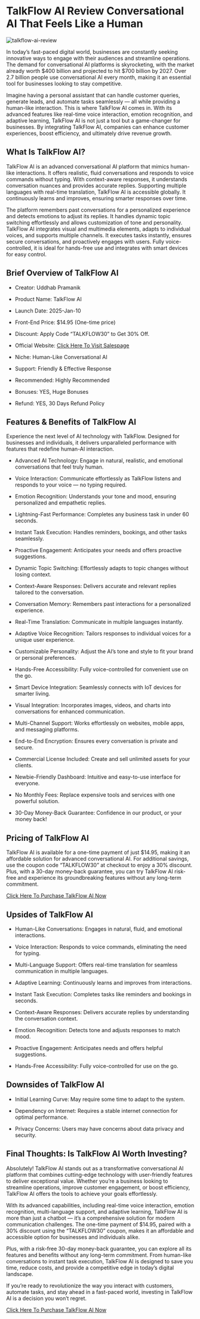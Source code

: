 # TalkFlow AI Review Conversational AI That Feels Like a Human
![talkflow-ai-review](https://github.com/user-attachments/assets/f81384ac-a103-4ee4-9aa3-882c938518cc)

In today’s fast-paced digital world, businesses are constantly seeking innovative ways to engage with their audiences and streamline operations. The demand for conversational AI platforms is skyrocketing, with the market already worth $400 billion and projected to hit $700 billion by 2027. Over 2.7 billion people use conversational AI every month, making it an essential tool for businesses looking to stay competitive.

Imagine having a personal assistant that can handle customer queries, generate leads, and automate tasks seamlessly — all while providing a human-like interaction. This is where TalkFlow AI comes in. With its advanced features like real-time voice interaction, emotion recognition, and adaptive learning, TalkFlow AI is not just a tool but a game-changer for businesses. By integrating TalkFlow AI, companies can enhance customer experiences, boost efficiency, and ultimately drive revenue growth.

## What Is TalkFlow AI?
TalkFlow AI is an advanced conversational AI platform that mimics human-like interactions. It offers realistic, fluid conversations and responds to voice commands without typing. With context-aware responses, it understands conversation nuances and provides accurate replies. Supporting multiple languages with real-time translation, TalkFlow AI is accessible globally. It continuously learns and improves, ensuring smarter responses over time.

The platform remembers past conversations for a personalized experience and detects emotions to adjust its replies. It handles dynamic topic switching effortlessly and allows customization of tone and personality. TalkFlow AI integrates visual and multimedia elements, adapts to individual voices, and supports multiple channels. It executes tasks instantly, ensures secure conversations, and proactively engages with users. Fully voice-controlled, it is ideal for hands-free use and integrates with smart devices for easy control.

## Brief Overview of TalkFlow AI

* Creator: Uddhab Pramanik

* Product Name: TalkFlow AI

* Launch Date: 2025-Jan-10

* Front-End Price: $14.95 (One-time price)

* Discount: Apply Code “TALKFLOW30” to Get 30% Off.

* Official Website: [Click Here To Visit Salespage](https://cutt.ly/Pe9FTzcn)
* Niche: Human-Like Conversational AI

* Support: Friendly & Effective Response

* Recommended: Highly Recommended

* Bonuses: YES, Huge Bonuses

* Refund: YES, 30 Days Refund Policy

## Features & Benefits of TalkFlow AI

Experience the next level of AI technology with TalkFlow. Designed for businesses and individuals, it delivers unparalleled performance with features that redefine human-AI interaction.

* Advanced AI Technology: Engage in natural, realistic, and emotional conversations that feel truly human.

* Voice Interaction: Communicate effortlessly as TalkFlow listens and responds to your voice — no typing required.

* Emotion Recognition: Understands your tone and mood, ensuring personalized and empathetic replies.

* Lightning-Fast Performance: Completes any business task in under 60 seconds.

* Instant Task Execution: Handles reminders, bookings, and other tasks seamlessly.

* Proactive Engagement: Anticipates your needs and offers proactive suggestions.

* Dynamic Topic Switching: Effortlessly adapts to topic changes without losing context.

* Context-Aware Responses: Delivers accurate and relevant replies tailored to the conversation.

* Conversation Memory: Remembers past interactions for a personalized experience.

* Real-Time Translation: Communicate in multiple languages instantly.

* Adaptive Voice Recognition: Tailors responses to individual voices for a unique user experience.

* Customizable Personality: Adjust the AI’s tone and style to fit your brand or personal preferences.

* Hands-Free Accessibility: Fully voice-controlled for convenient use on the go.

* Smart Device Integration: Seamlessly connects with IoT devices for smarter living.

* Visual Integration: Incorporates images, videos, and charts into conversations for enhanced communication.

* Multi-Channel Support: Works effortlessly on websites, mobile apps, and messaging platforms.

* End-to-End Encryption: Ensures every conversation is private and secure.

* Commercial License Included: Create and sell unlimited assets for your clients.

* Newbie-Friendly Dashboard: Intuitive and easy-to-use interface for everyone.

* No Monthly Fees: Replace expensive tools and services with one powerful solution.

* 30-Day Money-Back Guarantee: Confidence in our product, or your money back!

## Pricing of TalkFlow AI

TalkFlow AI is available for a one-time payment of just $14.95, making it an affordable solution for advanced conversational AI. For additional savings, use the coupon code “TALKFLOW30” at checkout to enjoy a 30% discount. Plus, with a 30-day money-back guarantee, you can try TalkFlow AI risk-free and experience its groundbreaking features without any long-term commitment.

[Click Here To Purchase TalkFlow AI Now](https://cutt.ly/Pe9FTzcn)

## Upsides of TalkFlow AI

* Human-Like Conversations: Engages in natural, fluid, and emotional interactions.

* Voice Interaction: Responds to voice commands, eliminating the need for typing.

* Multi-Language Support: Offers real-time translation for seamless communication in multiple languages.

* Adaptive Learning: Continuously learns and improves from interactions.

* Instant Task Execution: Completes tasks like reminders and bookings in seconds.

* Context-Aware Responses: Delivers accurate replies by understanding the conversation context.

* Emotion Recognition: Detects tone and adjusts responses to match mood.

* Proactive Engagement: Anticipates needs and offers helpful suggestions.

* Hands-Free Accessibility: Fully voice-controlled for use on the go.

## Downsides of TalkFlow AI

* Initial Learning Curve: May require some time to adapt to the system.

* Dependency on Internet: Requires a stable internet connection for optimal performance.

* Privacy Concerns: Users may have concerns about data privacy and security.

## Final Thoughts: Is TalkFlow AI Worth Investing?

Absolutely! TalkFlow AI stands out as a transformative conversational AI platform that combines cutting-edge technology with user-friendly features to deliver exceptional value. Whether you’re a business looking to streamline operations, improve customer engagement, or boost efficiency, TalkFlow AI offers the tools to achieve your goals effortlessly.

With its advanced capabilities, including real-time voice interaction, emotion recognition, multi-language support, and adaptive learning, TalkFlow AI is more than just a chatbot — it’s a comprehensive solution for modern communication challenges. The one-time payment of $14.95, paired with a 30% discount using the “TALKFLOW30” coupon, makes it an affordable and accessible option for businesses and individuals alike.

Plus, with a risk-free 30-day money-back guarantee, you can explore all its features and benefits without any long-term commitment. From human-like conversations to instant task execution, TalkFlow AI is designed to save you time, reduce costs, and provide a competitive edge in today’s digital landscape.

If you’re ready to revolutionize the way you interact with customers, automate tasks, and stay ahead in a fast-paced world, investing in TalkFlow AI is a decision you won’t regret.

[Click Here To Purchase TalkFlow AI Now](https://cutt.ly/Pe9FTzcn)

